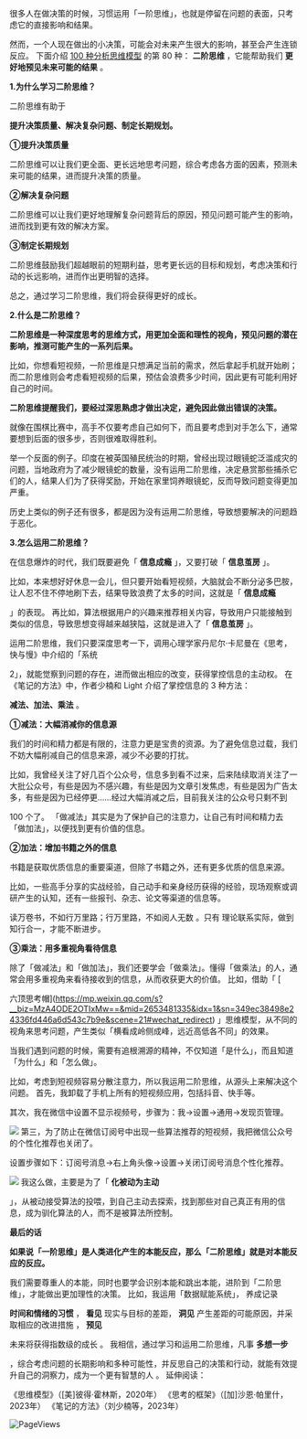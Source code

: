 很多人在做决策的时候，习惯运用「一阶思维」，也就是停留在问题的表面，只考虑它的直接影响和结果。

然而，一个人现在做出的小决策，可能会对未来产生很大的影响，甚至会产生连锁反应。  下面介绍 [100 种分析思维模型](https://mp.weixin.qq.com/mp/appmsgalbum?__biz=MzA4ODE2OTIxMw==&action=getalbum&album_id=1701638273011351554#wechat_redirect) 的第 80 种： **二阶思维** ，它能帮助我们 **更好地预见未来可能的结果** 。

**1.为什么学习二阶思维？**

 二阶思维有助于

**提升决策质量、解决复杂问题、制定长期规划。**

**①提升决策质量**

二阶思维可以让我们更全面、更长远地思考问题，综合考虑各方面的因素，预测未来可能的结果，进而提升决策的质量。 

**②解决复杂问题**

二阶思维可以让我们更好地理解复杂问题背后的原因，预见问题可能产生的影响，进而找到更有效的解决方案。 

**③制定长期规划**

二阶思维鼓励我们超越眼前的短期利益，思考更长远的目标和规划，考虑决策和行动的长远影响，进而作出更明智的选择。

总之，通过学习二阶思维，我们将会获得更好的成长。

**2.什么是二阶思维？**

**二阶思维是一种深度思考的思维方式，用更加全面和理性的视角，预见问题的潜在影响，推测可能产生的一系列后果。**

比如，你想看短视频，一阶思维是只想满足当前的需求，然后拿起手机就开始刷；而二阶思维则会考虑看短视频的后果，预估会浪费多少时间，因此更有可能利用好自己的时间。

**二阶思维提醒我们，要经过深思熟虑才做出决定，避免因此做出错误的决策。**

就像在围棋比赛中，高手不仅要考虑自己如何下，而且要考虑到对手怎么下，通常要想到后面的很多步，否则很难取得胜利。

举一个反面的例子。印度在被英国殖民统治的时期，曾经出现过眼镜蛇泛滥成灾的问题，当地政府为了减少眼镜蛇的数量，没有运用二阶思维，决定悬赏那些捕杀它们的人，结果人们为了获得奖励，开始在家里饲养眼镜蛇，反而导致问题变得更加严重。

历史上类似的例子还有很多，都是因为没有运用二阶思维，导致想要解决的问题趋于恶化。

**3.怎么运用二阶思维？**

 在信息爆炸的时代，我们既要避免「 **信息成瘾** 」，又要打破「 **信息茧房** 」。

比如，本来想好好休息一会儿，但只要开始看短视频，大脑就会不断分泌多巴胺，让人忍不住不停地刷下去，结果导致浪费了太多的时间，这就是「 **信息成瘾**

」的表现。  再比如，算法根据用户的兴趣来推荐相关内容，导致用户只能接触到类似的信息，导致思想变得越来越狭隘，这就是进入了「 **信息茧房** 」。

运用二阶思维，我们只要深度思考一下，调用心理学家丹尼尔·卡尼曼在《思考，快与慢》中介绍的「系统

2」，就能觉察到问题的存在，进而做出相应的改变，获得掌控信息的主动权。  在《笔记的方法》中，作者少楠和 Light 介绍了掌控信息的 3 种方法：

**减法、加法、乘法** 。 

**①减法：大幅消减你的信息源**

我们的时间和精力都是有限的，注意力更是宝贵的资源。为了避免信息过载，我们不妨大幅削减自己的信息来源，减少不必要的打扰。

比如，我曾经关注了好几百个公众号，信息多到看不过来，后来陆续取消关注了一大批公众号，有些是因为不感兴趣，有些是因为文章引发焦虑，有些是因为广告太多，有些是因为已经停更……经过大幅消减之后，目前我关注的公众号只剩不到

100 个了。  「做减法」其实是为了保护自己的注意力，让自己有时间和精力去「做加法」，以便找到更有价值的信息。 

**②加法：增加书籍之外的信息**

书籍是获取优质信息的重要渠道，但除了书籍之外，还有更多优质的信息来源。

比如，一些高手分享的实战经验，自己动手和亲身经历获得的经验，现场观察或调研产生的认知，还有一些报刊、杂志、论文等渠道的信息等。

读万卷书，不如行万里路；行万里路，不如阅人无数  。只有  理论联系实际，做到知行合一，才能不断进步。 

**③乘法：用多重视角看待信息**

除了「做减法」和「做加法」，我们还要学会「做乘法」。懂得「做乘法」的人，通常会用多重视角来看待接收到的信息，从而收获更大的价值。  比如，借助「 [

六顶思考帽](https://mp.weixin.qq.com/s?__biz=MzA4ODE2OTIxMw==&mid=2653481335&idx=1&sn=349ec38498e24336fd446a6d543c7b9e&scene=21#wechat_redirect) 」思维模型，从不同的视角来思考问题，产生类似「横看成岭侧成峰，远近高低各不同」的效果。

当我们遇到问题的时候，需要有追根溯源的精神，不仅知道「是什么」，而且知道「为什么」和「怎么做」。

比如，考虑到短视频容易分散注意力，所以我运用二阶思维，从源头上来解决这个问题。  首先，我卸载了手机上所有的短视频应用，包括抖音、快手等。

其次，我在微信中设置不显示视频号，步骤为：我→设置→通用→发现页管理。

![](https://mmbiz.qpic.cn/mmbiz_png/giaycic3UNwo3Px18llj9RcxteAzHo3cBBY7ZXot4SibMSTYC83btl15EmSWibgVcEibIedwGyIor7FazFuTHsdHW0Q/640?wx_fmt=png&from=appmsg) 第三，为了防止在微信订阅号中出现一些算法推荐的短视频，我把微信公众号的个性化推荐也关闭了。

设置步骤如下：订阅号消息→右上角头像→设置→关闭订阅号消息个性化推荐。

![](https://mmbiz.qpic.cn/mmbiz_png/giaycic3UNwo3Px18llj9RcxteAzHo3cBBqlSibtKTjSAufg4B6fO9AibyiaiaHL9jg0nT7Tv4aKSzoQ9LQJpq1nia4pw/640?wx_fmt=png&from=appmsg) 我这么做，主要是为了「 **化被动为主动**

」，从被动接受算法的投喂，到自己主动去探索，找到那些对自己真正有用的信息，成为驯化算法的人，而不是被算法所控制。  

**最后的话**

**如果说「一阶思维」是人类进化产生的本能反应，那么「二阶思维」就是对本能反应的反应。**

我们需要尊重人的本能，同时也要学会识别本能和跳出本能，进阶到「二阶思维」，才能做出更加理性的决策。  比如，我运用「数据赋能系统」，  养成记录

**时间和情绪的习惯** ， **看见** 现实与目标的差距， **洞见** 产生差距的可能原因，并采取相应的改进措施  ，  **预见**

未来将获得指数级的成长  。  我相信，通过学习和运用二阶思维，凡事 **多想一步**

，综合考虑问题的长期影响和多种可能性，并反思自己的决策和行动，就能有效提升自己的洞察力，成为一个更有智慧的人  。  延伸阅读：

《思维模型》（[美]彼得·霍林斯，2020年）  《思考的框架》（[加]沙恩·帕里什，2023年）  《笔记的方法》（刘少楠等，2023年）

![PageViews](https://visitor-badge.laobi.icu/badge?page_id=sjhfx.linji&left_text=PageViews&right_color=%2300589F)